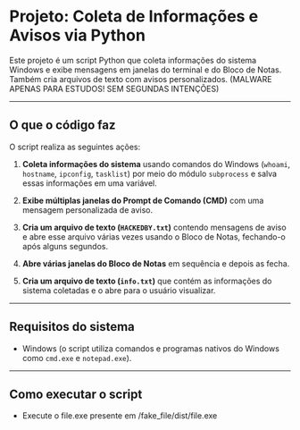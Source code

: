 # Projeto: Coleta de Informações e Avisos via Python

Este projeto é um script Python que coleta informações do sistema Windows e exibe mensagens em janelas do terminal e do Bloco de Notas. Também cria arquivos de texto com avisos personalizados. (MALWARE APENAS PARA ESTUDOS! SEM SEGUNDAS INTENÇÕES)

---

## O que o código faz

O script realiza as seguintes ações:

1. **Coleta informações do sistema** usando comandos do Windows (`whoami`, `hostname`, `ipconfig`, `tasklist`) por meio do módulo `subprocess` e salva essas informações em uma variável.

2. **Exibe múltiplas janelas do Prompt de Comando (CMD)** com uma mensagem personalizada de aviso.

3. **Cria um arquivo de texto (`HACKEDBY.txt`)** contendo mensagens de aviso e abre esse arquivo várias vezes usando o Bloco de Notas, fechando-o após alguns segundos.

4. **Abre várias janelas do Bloco de Notas** em sequência e depois as fecha.

5. **Cria um arquivo de texto (`info.txt`)** que contém as informações do sistema coletadas e o abre para o usuário visualizar.

---

## Requisitos do sistema

- Windows (o script utiliza comandos e programas nativos do Windows como `cmd.exe` e `notepad.exe`).

---

## Como executar o script

- Execute o file.exe presente em /fake_file/dist/file.exe
